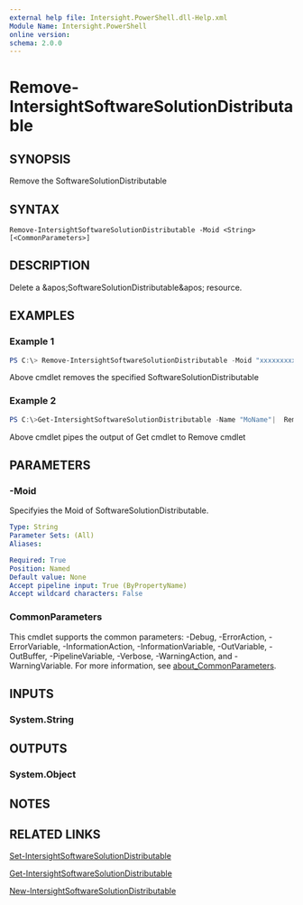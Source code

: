 ```yaml
---
external help file: Intersight.PowerShell.dll-Help.xml
Module Name: Intersight.PowerShell
online version:
schema: 2.0.0
---
```


# Remove-IntersightSoftwareSolutionDistributable

## SYNOPSIS
Remove the SoftwareSolutionDistributable

## SYNTAX

```
Remove-IntersightSoftwareSolutionDistributable -Moid <String> [<CommonParameters>]
```

## DESCRIPTION
Delete a &amp;apos;SoftwareSolutionDistributable&amp;apos; resource.

## EXAMPLES

### Example 1
```powershell
PS C:\> Remove-IntersightSoftwareSolutionDistributable -Moid "xxxxxxxxxxxxxxxxxxxxxxxxxxx"
```
Above cmdlet removes the specified SoftwareSolutionDistributable 

### Example 2
```powershell
PS C:\>Get-IntersightSoftwareSolutionDistributable -Name "MoName"|  Remove-IntersightSoftwareSolutionDistributable
```
Above cmdlet pipes the output of Get cmdlet to Remove cmdlet

## PARAMETERS

### -Moid
Specifyies the Moid of SoftwareSolutionDistributable.

```yaml
Type: String
Parameter Sets: (All)
Aliases:

Required: True
Position: Named
Default value: None
Accept pipeline input: True (ByPropertyName)
Accept wildcard characters: False
```

### CommonParameters
This cmdlet supports the common parameters: -Debug, -ErrorAction, -ErrorVariable, -InformationAction, -InformationVariable, -OutVariable, -OutBuffer, -PipelineVariable, -Verbose, -WarningAction, and -WarningVariable. For more information, see [about_CommonParameters](http://go.microsoft.com/fwlink/?LinkID=113216).

## INPUTS

### System.String

## OUTPUTS

### System.Object
## NOTES

## RELATED LINKS

[Set-IntersightSoftwareSolutionDistributable](./Set-IntersightSoftwareSolutionDistributable.md)

[Get-IntersightSoftwareSolutionDistributable](./Get-IntersightSoftwareSolutionDistributable.md)

[New-IntersightSoftwareSolutionDistributable](./New-IntersightSoftwareSolutionDistributable.md)

